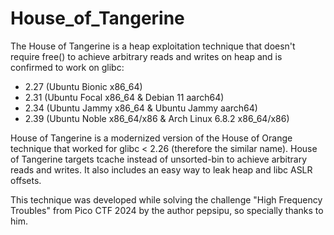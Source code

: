 # House_of_Tangerine
The House of Tangerine is a heap exploitation technique that doesn't require free() to achieve arbitrary reads and writes on heap and is confirmed to work on glibc:

* 2.27 (Ubuntu Bionic x86_64)
* 2.31 (Ubuntu Focal x86_64 & Debian 11 aarch64)
* 2.34 (Ubuntu Jammy x86_64 & Ubuntu Jammy aarch64)
* 2.39 (Ubuntu Noble  x86_64/x86 & Arch Linux 6.8.2  x86_64/x86)

House of Tangerine is a modernized version of the House of Orange technique that worked for glibc < 2.26 (therefore the similar name). House of Tangerine targets tcache instead of unsorted-bin to achieve arbitrary reads and writes. It also includes an easy way to leak heap and libc ASLR offsets.

This technique was developed while solving the challenge "High Frequency Troubles" from Pico CTF 2024 by the author pepsipu, so specially thanks to him.
